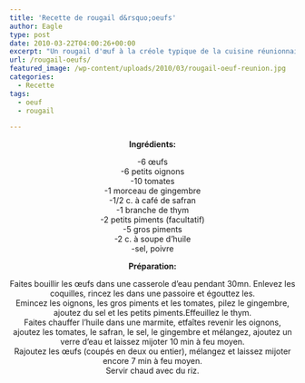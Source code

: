 ```yaml
---
title: 'Recette de rougail d&rsquo;oeufs'
author: Eagle
type: post
date: 2010-03-22T04:00:26+00:00
excerpt: "Un rougail d'œuf à la créole typique de la cuisine réunionnaise."
url: /rougail-oeufs/
featured_image: /wp-content/uploads/2010/03/rougail-oeuf-reunion.jpg
categories:
  - Recette
tags:
  - oeuf
  - rougail

---
```

<p style="text-align: center;">
  <strong>Ingrédients:</strong>
</p>

<p style="text-align: center;">
  -6 œufs<br /> -6 petits oignons<br /> -10 tomates<br /> -1 morceau de gingembre<br /> -1/2 c. à café de safran<br /> -1 branche de thym<br /> -2 petits piments (facultatif)<br /> -5 gros piments<br /> -2 c. à soupe d&rsquo;huile<br /> -sel, poivre
</p>

<p style="text-align: center;">
  <strong>Préparation: </strong>
</p>

<p style="text-align: center;">
  Faites bouillir les œufs dans une casserole d&rsquo;eau pendant 30mn. Enlevez les coquilles, rincez les dans une passoire et égouttez les.<br /> Emincez les oignons, les gros piments et les tomates, pilez le gingembre, ajoutez du sel et les petits piments.Effeuillez le thym.<br /> Faites chauffer l&rsquo;huile dans une marmite, etfaîtes revenir les oignons, ajoutez les tomates, le safran, le sel, le gingembre et mélangez, ajoutez un verre d&rsquo;eau et laissez mijoter 10 min à feu moyen.<br /> Rajoutez les œufs (coupés en deux ou entier), mélangez et laissez mijoter encore 7 min à feu moyen.<br /> Servir chaud avec du riz.
</p>